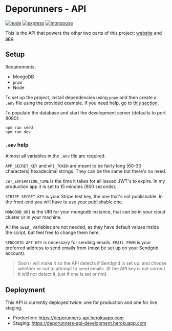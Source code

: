 # Deporunners - API

[![node](https://img.shields.io/badge/Node.js-v.14.X-brightgreen)](https://nodejs.org)
[![express](https://img.shields.io/badge/Express-v.4.17.X-brightgreen)](https://expressjs.com/)
[![mongoose](https://img.shields.io/badge/Mongoose-v.5.9.X-brightgreen)](https://mongoosejs.com/)

This is the API that powers the other two parts of this project: [website][web] and [app][app].

## Setup

Requirements:

- MongoDB
- `pnpm`
- Node

To set up the project, install dependencies using `pnpm` and then create a `.env` file using the provided example. If you need help, go to [this section](#env-help).

To populate the database and start the development server (defaults to port 8080):

```
npm run seed
npm run dev
```

### `.env` help

Almost all variables in the `.env` file are required.

`APP_SECRET_KEY` and `API_TOKEN` are meant to be fairly long (60-30 characters) hexadecimal strings. They can be the same but there's no need.

`JWT_EXPIRATION_TIME` is the time it takes for all issued JWT's to expire. In my production app it is set to 15 minutes (900 seconds).

`STRIPE_SECRET_KEY` is your Stripe test key, the one that's not publishable. In the front-end you will have to use your publishable one.

`MONGODB_URI` is the URI for your mongodb instance, that can be in your cloud cluster or in your machine.

All the `SEED_` variables are not needed, as they have default values inside the script, but feel free to change them here.

`SENDGRID_API_KEY` is necessary for sending emails. `EMAIL_FROM` is your preferred address to send emails from (must be set up on your Sendgrid account).

> Soon I will make it so the API detects if Sendgrid is set up, and choose whether or not to attempt to send emails. (If the API key is not correct it will not detect it, just if one is set or not).

## Deployment

This API is currently deployed twice: one for production and one for live staging.

- Production: https://deporunners-api.herokuapp.com
- Staging: https://deporunners-api-development.herokuapp.com

[web]: https://github.com/marcmarina/gestor.deporunners.cat
[app]: https://github.com/marcmarina/Deporunners
